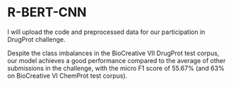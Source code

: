 # R-BERT-CNN
I will upload the code and preprocessed data for our participation in DrugProt challenge.

Despite the class imbalances in the BioCreative VII DrugProt test corpus, our model achieves a good performance compared to the average of other submissions in the challenge, with the micro F1 score of 55.67% (and 63% on BioCreative VI ChemProt test corpus). 
